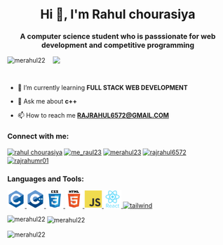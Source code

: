 <h1 align="center">Hi 👋, I'm Rahul chourasiya</h1>
<h3 align="center">A computer science student who is passsionate for web development and competitive programming</h3>
<img  align="right" width="400px"  src="https://encrypted-tbn0.gstatic.com/images?q=tbn:ANd9GcTsfok2tNoJD1dAOV5kU3qjsiZHhhd6ib4O5Q&usqp=CAU">
<p align="left"> <img src="https://komarev.com/ghpvc/?username=merahul22&label=Profile%20views&color=0e75b6&style=flat" alt="merahul22" /> </p>

<p align="left"> <a href="https://twitter.com/" target="blank"><img src="https://img.shields.io/twitter/follow/?logo=twitter&style=for-the-badge" alt="" /></a> </p>

- 🌱 I’m currently learning **FULL STACK WEB DEVELOPMENT**

- 💬 Ask me about **c++**

- 📫 How to reach me **RAJRAHUL6572@GMAIL.COM**

<h3 align="left">Connect with me:</h3>
<p align="left">
<a href="https://linkedin.com/in/rahul chourasiya" target="blank"><img align="center" src="https://raw.githubusercontent.com/rahuldkjain/github-profile-readme-generator/master/src/images/icons/Social/linked-in-alt.svg" alt="rahul chourasiya" height="30" width="40" /></a>
<a href="https://instagram.com/me_raul23" target="blank"><img align="center" src="https://raw.githubusercontent.com/rahuldkjain/github-profile-readme-generator/master/src/images/icons/Social/instagram.svg" alt="me_raul23" height="30" width="40" /></a>
<a href="https://www.leetcode.com/merahul23" target="blank"><img align="center" src="https://raw.githubusercontent.com/rahuldkjain/github-profile-readme-generator/master/src/images/icons/Social/leet-code.svg" alt="merahul23" height="30" width="40" /></a>
<a href="https://www.hackerearth.com/rajrahul6572" target="blank"><img align="center" src="https://raw.githubusercontent.com/rahuldkjain/github-profile-readme-generator/master/src/images/icons/Social/hackerearth.svg" alt="rajrahul6572" height="30" width="40" /></a>
<a href="https://auth.geeksforgeeks.org/user/rajrahumr01" target="blank"><img align="center" src="https://raw.githubusercontent.com/rahuldkjain/github-profile-readme-generator/master/src/images/icons/Social/geeks-for-geeks.svg" alt="rajrahumr01" height="30" width="40" /></a>
</p>

<h3 align="left">Languages and Tools:</h3>
<p align="left"> <a href="https://www.cprogramming.com/" target="_blank" rel="noreferrer"> <img src="https://raw.githubusercontent.com/devicons/devicon/master/icons/c/c-original.svg" alt="c" width="40" height="40"/> </a> <a href="https://www.w3schools.com/cpp/" target="_blank" rel="noreferrer"> <img src="https://raw.githubusercontent.com/devicons/devicon/master/icons/cplusplus/cplusplus-original.svg" alt="cplusplus" width="40" height="40"/> </a> <a href="https://www.w3schools.com/css/" target="_blank" rel="noreferrer"> <img src="https://raw.githubusercontent.com/devicons/devicon/master/icons/css3/css3-original-wordmark.svg" alt="css3" width="40" height="40"/> </a> <a href="https://www.w3.org/html/" target="_blank" rel="noreferrer"> <img src="https://raw.githubusercontent.com/devicons/devicon/master/icons/html5/html5-original-wordmark.svg" alt="html5" width="40" height="40"/> </a> <a href="https://developer.mozilla.org/en-US/docs/Web/JavaScript" target="_blank" rel="noreferrer"> <img src="https://raw.githubusercontent.com/devicons/devicon/master/icons/javascript/javascript-original.svg" alt="javascript" width="40" height="40"/> </a> <a href="https://reactjs.org/" target="_blank" rel="noreferrer"> <img src="https://raw.githubusercontent.com/devicons/devicon/master/icons/react/react-original-wordmark.svg" alt="react" width="40" height="40"/> </a> <a href="https://tailwindcss.com/" target="_blank" rel="noreferrer"> <img src="https://www.vectorlogo.zone/logos/tailwindcss/tailwindcss-icon.svg" alt="tailwind" width="40" height="40"/> </a> </p>

<p><img align="left" src="https://github-readme-stats.vercel.app/api/top-langs?username=merahul22&show_icons=true&locale=en&layout=compact" alt="merahul22" /></p>

<p>&nbsp;<img align="center" src="https://github-readme-stats.vercel.app/api?username=merahul22&show_icons=true&locale=en" alt="merahul22" /></p>

<p><img align="center" src="https://github-readme-streak-stats.herokuapp.com/?user=merahul22&" alt="merahul22" /></p>



<!---
merahul22/merahul22 is a ✨ special ✨ repository because its `README.md` (this file) appears on your GitHub profile.
You can click the Preview link to take a look at your changes.
--->
